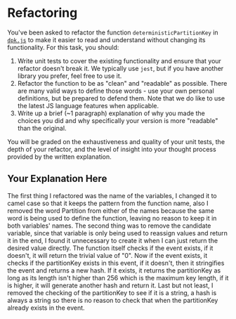 # Refactoring

You've been asked to refactor the function `deterministicPartitionKey` in [`dpk.js`](dpk.js) to make it easier to read and understand without changing its functionality. For this task, you should:

1. Write unit tests to cover the existing functionality and ensure that your refactor doesn't break it. We typically use `jest`, but if you have another library you prefer, feel free to use it.
2. Refactor the function to be as "clean" and "readable" as possible. There are many valid ways to define those words - use your own personal definitions, but be prepared to defend them. Note that we do like to use the latest JS language features when applicable.
3. Write up a brief (~1 paragraph) explanation of why you made the choices you did and why specifically your version is more "readable" than the original.

You will be graded on the exhaustiveness and quality of your unit tests, the depth of your refactor, and the level of insight into your thought process provided by the written explanation.

## Your Explanation Here

The first thing I refactored was the name of the variables, I changed it to camel case so that it keeps the pattern from the function name, also I removed the word Partition from either of the names because the same word is being used to define the function, leaving no reason to keep it in both variables' names. The second thing was to remove the candidate variable, since that variable is only being used to reassign values and return it in the end, I found it unnecessary to create it when I can just return the desired value directly.
The function itself checks if the event exists, if it doesn't, it will return the trivial value of "0". Now if the event exists, it checks if the partitionKey exists in this event, if it doesn't, then it stringifies the event and returns a new hash. If it exists, it returns the partitionKey as long as its length isn't higher than 256 which is the maximum key length, if it is higher, it will generate another hash and return it. Last but not least, I removed the checking of the partitionKey to see if it is a string, a hash is always a string so there is no reason to check that when the partitionKey already exists in the event.
